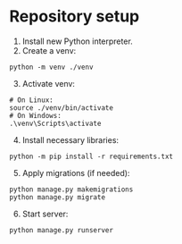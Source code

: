 # Repository setup
1. Install new Python interpreter.
2. Create a venv:
```
python -m venv ./venv
```
3. Activate venv:
```
# On Linux:
source ./venv/bin/activate
# On Windows:
.\venv\Scripts\activate
```
4. Install necessary libraries:
```
python -m pip install -r requirements.txt
```
5. Apply migrations (if needed):
```
python manage.py makemigrations
python manage.py migrate
```
6. Start server:
```
python manage.py runserver
```
